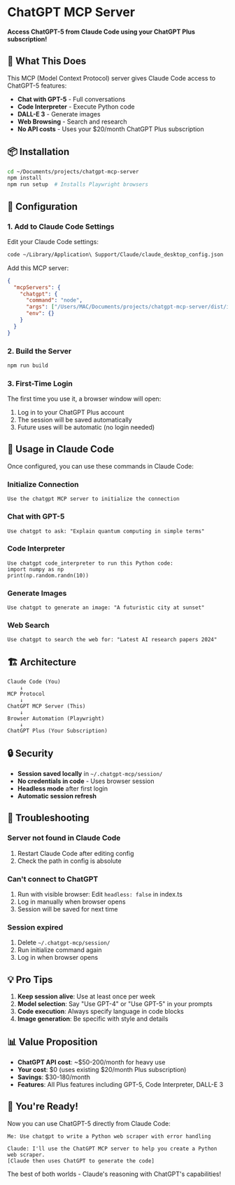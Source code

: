 # ChatGPT MCP Server

**Access ChatGPT-5 from Claude Code using your ChatGPT Plus subscription!**

## 🚀 What This Does

This MCP (Model Context Protocol) server gives Claude Code access to ChatGPT-5 features:
- **Chat with GPT-5** - Full conversations
- **Code Interpreter** - Execute Python code
- **DALL-E 3** - Generate images
- **Web Browsing** - Search and research
- **No API costs** - Uses your $20/month ChatGPT Plus subscription

## 📦 Installation

```bash
cd ~/Documents/projects/chatgpt-mcp-server
npm install
npm run setup  # Installs Playwright browsers
```

## 🔧 Configuration

### 1. Add to Claude Code Settings

Edit your Claude Code settings:
```bash
code ~/Library/Application\ Support/Claude/claude_desktop_config.json
```

Add this MCP server:
```json
{
  "mcpServers": {
    "chatgpt": {
      "command": "node",
      "args": ["/Users/MAC/Documents/projects/chatgpt-mcp-server/dist/index.js"],
      "env": {}
    }
  }
}
```

### 2. Build the Server

```bash
npm run build
```

### 3. First-Time Login

The first time you use it, a browser window will open:
1. Log in to your ChatGPT Plus account
2. The session will be saved automatically
3. Future uses will be automatic (no login needed)

## 🎯 Usage in Claude Code

Once configured, you can use these commands in Claude Code:

### Initialize Connection
```
Use the chatgpt MCP server to initialize the connection
```

### Chat with GPT-5
```
Use chatgpt to ask: "Explain quantum computing in simple terms"
```

### Code Interpreter
```
Use chatgpt code_interpreter to run this Python code:
import numpy as np
print(np.random.randn(10))
```

### Generate Images
```
Use chatgpt to generate an image: "A futuristic city at sunset"
```

### Web Search
```
Use chatgpt to search the web for: "Latest AI research papers 2024"
```

## 🏗️ Architecture

```
Claude Code (You)
    ↓
MCP Protocol
    ↓
ChatGPT MCP Server (This)
    ↓
Browser Automation (Playwright)
    ↓
ChatGPT Plus (Your Subscription)
```

## 🔒 Security

- **Session saved locally** in `~/.chatgpt-mcp/session/`
- **No credentials in code** - Uses browser session
- **Headless mode** after first login
- **Automatic session refresh**

## 🐛 Troubleshooting

### Server not found in Claude Code
1. Restart Claude Code after editing config
2. Check the path in config is absolute

### Can't connect to ChatGPT
1. Run with visible browser: Edit `headless: false` in index.ts
2. Log in manually when browser opens
3. Session will be saved for next time

### Session expired
1. Delete `~/.chatgpt-mcp/session/`
2. Run initialize command again
3. Log in when browser opens

## 💡 Pro Tips

1. **Keep session alive**: Use at least once per week
2. **Model selection**: Say "Use GPT-4" or "Use GPT-5" in your prompts
3. **Code execution**: Always specify language in code blocks
4. **Image generation**: Be specific with style and details

## 📊 Value Proposition

- **ChatGPT API cost**: ~$50-200/month for heavy use
- **Your cost**: $0 (uses existing $20/month Plus subscription)
- **Savings**: $30-180/month
- **Features**: All Plus features including GPT-5, Code Interpreter, DALL-E 3

## 🎉 You're Ready!

Now you can use ChatGPT-5 directly from Claude Code:

```
Me: Use chatgpt to write a Python web scraper with error handling

Claude: I'll use the ChatGPT MCP server to help you create a Python web scraper.
[Claude then uses ChatGPT to generate the code]
```

The best of both worlds - Claude's reasoning with ChatGPT's capabilities!